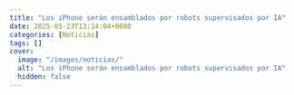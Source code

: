 ```yaml
---
title: "Los iPhone serán ensamblados por robots supervisados por IA"
date: 2025-05-23T13:14:04+0000
categories: [Noticias]
tags: []
cover:
  image: "/images/noticias/"
  alt: "Los iPhone serán ensamblados por robots supervisados por IA"
  hidden: false
---
```



